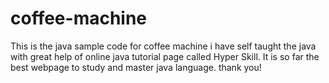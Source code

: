 # coffee-machine
This is the java sample code for coffee machine
i have self taught the java with great help of online java tutorial page called Hyper Skill. It is so far the best webpage to study and master java language.
thank you!
